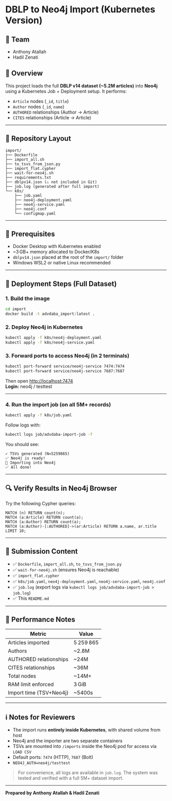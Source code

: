 # DBLP to Neo4j Import (Kubernetes Version)

## 👥 Team

- Anthony Atallah
- Hadil Zenati

## 🧠 Overview

This project loads the full **DBLP v14 dataset (~5.2M articles)** into **Neo4j** using a Kubernetes Job + Deployment setup. It performs:

- `Article` nodes (`_id`, `title`)
- `Author` nodes (`_id`, `name`)
- `AUTHORED` relationships (Author → Article)
- `CITES` relationships (Article → Article)

---

## 📁 Repository Layout

```
import/
├── Dockerfile
├── import_all.sh
├── to_tsvs_from_json.py
├── import_flat.cypher
├── wait-for-neo4j.sh
├── requirements.txt
├── dblpv14.json (⚠️ not included in Git)
├── job.log (generated after full import)
└── k8s/
    ├── job.yaml
    ├── neo4j-deployment.yaml
    ├── neo4j-service.yaml
    ├── neo4j.conf
    └── configmap.yaml
```

---

## 🧱 Prerequisites

- Docker Desktop with Kubernetes enabled
- ~3 GB+ memory allocated to Docker/K8s
- `dblpv14.json` placed at the root of the `import/` folder
- Windows WSL2 or native Linux recommended

---

## 🚀 Deployment Steps (Full Dataset)

### 1. Build the image

```bash
cd import
docker build -t advdaba_import:latest .
```

### 2. Deploy Neo4j in Kubernetes

```bash
kubectl apply -f k8s/neo4j-deployment.yaml
kubectl apply -f k8s/neo4j-service.yaml
```

### 3. Forward ports to access Neo4j (in 2 terminals)

```bash
kubectl port-forward service/neo4j-service 7474:7474
kubectl port-forward service/neo4j-service 7687:7687
```

Then open [http://localhost:7474](http://localhost:7474)  
**Login:** neo4j / testtest

---

### 4. Run the import job (on all 5M+ records)

```bash
kubectl apply -f k8s/job.yaml
```

Follow logs with:

```bash
kubectl logs job/advdaba-import-job -f
```

You should see:
```
✓ TSVs generated (N=5259865)
✅ Neo4j is ready!
🚀 Importing into Neo4j
✅ All done!
```

---

## 🔍 Verify Results in Neo4j Browser

Try the following Cypher queries:

```cypher
MATCH (n) RETURN count(n);
MATCH (a:Article) RETURN count(a);
MATCH (a:Author) RETURN count(a);
MATCH (a:Author)-[:AUTHORED]->(ar:Article) RETURN a.name, ar.title LIMIT 10;
```

---

## 📄 Submission Content

- ✅ `Dockerfile`, `import_all.sh`, `to_tsvs_from_json.py`
- ✅ `wait-for-neo4j.sh` (ensures Neo4j is reachable)
- ✅ `import_flat.cypher`
- ✅ `k8s/job.yaml`, `neo4j-deployment.yaml`, `neo4j-service.yaml`, `neo4j.conf`
- ✅ `job.log` (export logs via `kubectl logs job/advdaba-import-job > job.log`)
- ✅ This `README.md`

---

## 🧪 Performance Notes

| Metric                       | Value        |
|-----------------------------|--------------|
| Articles imported           | 5 259 865     |
| Authors                     | ~2.8M         |
| AUTHORED relationships      | ~24M          |
| CITES relationships         | ~36M          |
| Total nodes                 | ~14M+         |
| RAM limit enforced          | 3 GiB         |
| Import time (TSV+Neo4j)     | ~5400s        |

---

## ℹ️ Notes for Reviewers

- The import runs **entirely inside Kubernetes**, with shared volume from host
- Neo4j and the importer are two separate containers
- TSVs are mounted into `/imports` inside the Neo4j pod for access via `LOAD CSV`
- Default ports: `7474` (HTTP), `7687` (Bolt)
- `NEO4J_AUTH=neo4j/testtest`

> For convenience, all logs are available in `job.log`. The system was tested and verified with a full 5M+ dataset import.

---

**Prepared by Anthony Atallah & Hadil Zenati**